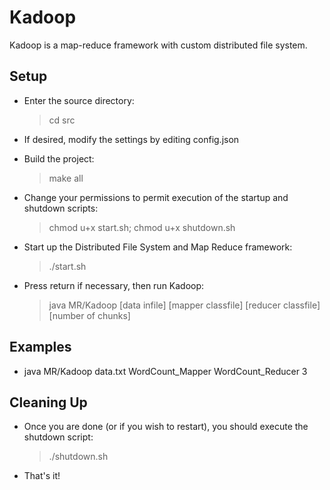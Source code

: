 Kadoop
======

Kadoop is a map-reduce framework with custom distributed file system.

## Setup

* Enter the source directory: 
  > cd src
  
* If desired, modify the settings by editing config.json

* Build the project: 
  > make all
  
* Change your permissions to permit execution of the startup and shutdown scripts: 
  > chmod u+x start.sh; chmod u+x shutdown.sh
  
* Start up the Distributed File System and Map Reduce framework: 
  > ./start.sh 
  
* Press return if necessary, then run Kadoop: 
  > java MR/Kadoop [data infile] [mapper classfile] [reducer classfile] [number of chunks]

## Examples

* java MR/Kadoop data.txt WordCount_Mapper WordCount_Reducer 3

## Cleaning Up

* Once you are done (or if you wish to restart), you should execute the shutdown script:
  > ./shutdown.sh 

* That's it! 
